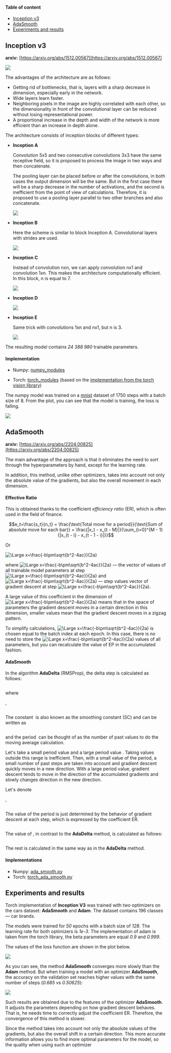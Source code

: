 #### Table of content
* [Inception v3](#inceptionv3)
* [AdaSmooth](#adasmooth)
* [Experiments and results](#experiments)

## <a name="inceptionv3"></a>Inception v3

__arxiv:__ [https://arxiv.org/abs/1512.00567](https://arxiv.org/abs/1512.00567)

![](resources/images/inceptionv3.png)

The advantages of the architecture are as follows:
* Getting rid of bottlenecks, that is, layers with a sharp decrease in dimension, especially early in the network.
* Wide layers learn faster.
* Neighboring pixels in the image are highly correlated with each other, so the dimensionality in front of the convolutional layer can be reduced without losing representational power.
* A proportional increase in the depth and width of the network is more efficient than an increase in depth alone.

The architecture consists of inception blocks of different types:
* __Inception A__

    Сonvolution 5x5 and two consecutive convolutions 3x3 have the same receptive field, so it is proposed to process the image in two ways and then concatenate.

    The pooling layer can be placed before or after the convolutions, in both cases the output dimension will be the same. But in the first case there will be a sharp decrease in the number of activations, and the second is inefficient from the point of view of calculations. Therefore, it is proposed to use a pooling layer parallel to two other branches and also concatenate.

    ![](resources/images/inceptiona.png)

* __Inception B__

    Here the scheme is similar to block Inception A. Convolutional layers with strides are used.

    ![](resources/images/inceptionb.png)

* __Inception C__

  Instead of convolution nxn, we can apply convolution nx1 and convolution 1xn. This makes the architecture computationally efficient. In this block, n is equal to 7.
  
  ![](resources/images/inceptionc.png)

* __Inception D__

  ![](resources/images/inceptiond.png)

* __Inception E__

  Same trick with convolutions 1xn and nx1, but n is 3.

  ![](resources/images/inceptione.png)

The resulting model contains *24 388 980* trainable parameters.

#### Implementation

* Numpy: [numpy_modules](./numpy_modules)

* Torch: [torch_modules](./torch_modules) (based on the [implementation from the torch vision library](https://github.com/pytorch/vision/blob/main/torchvision/models/inception.py))

The numpy model was trained on a [mnist](http://yann.lecun.com/exdb/mnist/) dataset of 1750 steps with a batch size of 8.
From the plot, you can see that the model is training, the loss is falling.

![](resources/images/loss_mnist.png)

## <a name="adasmooth"></a>AdaSmooth

__arxiv:__ [https://arxiv.org/abs/2204.00825](https://arxiv.org/abs/2204.00825)

The main advantage of the approach is that it eliminates the need to sort through the hyperparameters by hand, except for the learning rate.

In addition, this method, unlike other optimizers, takes into account not only the absolute value of the gradients, but also the overall movement in each dimension.

#### Effective Ratio
This is obtained thanks to the coefficient *efficiency ratio* (ER), which is often used in the field of finance.

$$e_t=\frac{s_t}{n_t} = \frac{\text{Total move for a period}}{\text{Sum of absolute move for each bar}} = \frac{|x_t - x_{t - M}|}{\sum_{i=0}^{M - 1}{|x_{t - i} - x_{t - 1 - i}|}}$$

Or

<img src="https://latex.codecogs.com/svg.latex?\Large&space;e_t = \frac{|\sum_{i=0}^{M - 1}{\Delta x_{t - 1 -i}}|}{\sum_{i=0}^{M - 1}{|\Delta x_{t - 1 - i}|}}" title="\Large x=\frac{-b\pm\sqrt{b^2-4ac}}{2a}" />

where <img src="https://latex.codecogs.com/svg.latex?\Large&space;x_i" title="\Large x=\frac{-b\pm\sqrt{b^2-4ac}}{2a}" /> –– the vector of values of all trainable model parameters at step <img src="https://latex.codecogs.com/svg.latex?\Large&space;i" title="\Large x=\frac{-b\pm\sqrt{b^2-4ac}}{2a}" />
and <img src="https://latex.codecogs.com/svg.latex?\Large&space;\Delta x_i" title="\Large x=\frac{-b\pm\sqrt{b^2-4ac}}{2a}" /> –– step values vector of gradient descent at step <img src="https://latex.codecogs.com/svg.latex?\Large&space;i" title="\Large x=\frac{-b\pm\sqrt{b^2-4ac}}{2a}" />.

A large value of this coefficient in the dimension of <img src="https://latex.codecogs.com/svg.latex?\Large&space;i" title="\Large x=\frac{-b\pm\sqrt{b^2-4ac}}{2a}"/> means that in the space of parameters the gradient descent moves in a certain direction in this dimension, smaller values mean that the gradient descent moves in a zigzag pattern.

To simplify calculations, <img src="https://latex.codecogs.com/svg.latex?\Large&space;M" title="\Large x=\frac{-b\pm\sqrt{b^2-4ac}}{2a}"/> is chosen equal to the batch index at each epoch. In this case, there is no need to store the <img src="https://latex.codecogs.com/svg.latex?\Large&space;M" title="\Large x=\frac{-b\pm\sqrt{b^2-4ac}}{2a}"/> values of all parameters, but you can recalculate the value of EP in the accumulated fashion.

#### AdaSmooth

In the algorithm __AdaDelta__ (RMSProp), the delta step is calculated as follows:

<img src="https://latex.codecogs.com/svg.latex?\Large&space; \Delta x_t = - \frac{\eta}{\text{RMS}[g]_t} \odot g_t" title=""/>

where

<img src="https://latex.codecogs.com/svg.latex?\Large&space;\text{RMS}[g]_t = \sqrt{E[g^2]_t + \epsilon}" title="" />,

<img src="https://latex.codecogs.com/svg.latex?\Large&space;E[g^2]_t = \rho E[g^2]_{t - 1} + (1 - \rho) g^2_t" title=""/>

The constant <img src="https://latex.codecogs.com/svg.latex?\Large&space;1 - \rho" title=""/> is also known as the smoothing constant (SC) and can be written as

<img src="https://latex.codecogs.com/svg.latex?\Large&space;\text{SC} = \frac{2}{N + 1}" title=""/>

and the period <img src="https://latex.codecogs.com/svg.latex?\Large&space;N" title=""/> can be thought of as the number of past values to do the moving average calculation.


Let's take a small period value and a large period value <img src="https://latex.codecogs.com/svg.latex?\Large&space;N_1 = 3, N_2 = 199" title=""/>. Taking values outside this range is inefficient.
Then, with a small value of the period, a small number of past steps are taken into account and gradient descent quickly moves in a new direction. With a large period value, gradient descent tends to move in the direction of the accumulated gradients and slowly changes direction in the new direction.

Let's denote

<img src="https://latex.codecogs.com/svg.latex?\Large&space;\text{fast SC} = \frac{2}{N_1 + 1} = 1 - \rho_1 = 0.5" title=""/>,

<img src="https://latex.codecogs.com/svg.latex?\Large&space;\text{slow SC} = \frac{2}{N_2 + 1} = 1 - \rho_2 = 0.01" title=""/>

The value of the period is just determined by the behavior of gradient descent at each step, which is expressed by the coefficient ER.

<img src="https://latex.codecogs.com/svg.latex?\Large&space;c_t = (\rho_2 - \rho_1) \times e_t + (1 - \rho_2)" title=""/>

The value of <img src="https://latex.codecogs.com/svg.latex?\Large&space;E[g^2]_t" title=""/>, in contrast to the __AdaDelta__ method, is calculated as follows:

<img src="https://latex.codecogs.com/svg.latex?\Large&space;E[g^2]_t = c^2_t \odot g^2_t + (1 - c^2_t) \odot E[g^2]_{t - 1}" title=""/>

The rest is calculated in the same way as in the __AdaDelta__ method.

#### Implementations
* Numpy: [ada_smooth.py](./ada_smooth.py)
* Torch: [torch_ada_smooth.py](./torch_ada_smooth.py)

## <a name="experiments"></a>Experiments and results

Torch implementation of __Inception V3__ was trained with two optimizers on the cars dataset: __AdaSmooth__ and __Adam__.
The dataset contains 196 classes –– car brands.

The models were trained for _50_ epochs with a batch size of _128_. The learning rate for both optimizers is _1e-3_.
The implementation of adam is taken from the torch library, the beta parameters are equal _0.9_ and _0.999_.

The values of the loss function are shown in the plot below.

![](resources/images/loss_optims.png)

As you can see, the method __AdaSmooth__ converges more slowly than the __Adam__ method. But when training a model with an optimizer __AdaSmooth__, the accuracy on the validation set reaches higher values with the same number of steps (*0.685* vs *0.50625*):

![](resources/images/accuracy_optims.png)

Such results are obtained due to the features of the optimizer __AdaSmooth__. It adjusts the parameters depending on how gradient descent behaves. That is, he needs time to correctly adjust the coefficient ER. Therefore, the convergence of this method is slower.

Since the method takes into account not only the absolute values of the gradients, but also the overall shift in a certain direction. This more accurate information allows you to find more optimal parameters for the model, so the quality when using such an optimizer
